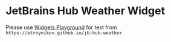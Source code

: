 # JetBrains Hub Weather Widget
Please use [Widgets Playground](https://hub.jetbrains.com/dashboard/widgets-playground) for test from 
`https://atroynikov.github.io/jb-hub-weather`